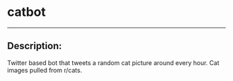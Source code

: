 # catbot

---

## **Description:**
Twitter based bot that tweets a random cat picture around every hour.
Cat images pulled from r/cats.
